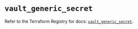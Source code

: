 # `vault_generic_secret`

Refer to the Terraform Registry for docs: [`vault_generic_secret`](https://registry.terraform.io/providers/hashicorp/vault/5.0.0/docs/resources/generic_secret).
